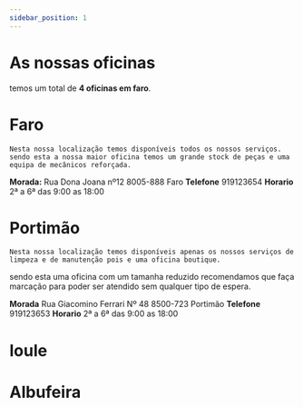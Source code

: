```yaml
---
sidebar_position: 1
---
```


# As nossas oficinas

temos um total de **4 oficinas em faro**.

# Faro
    Nesta nossa localização temos disponíveis todos os nossos serviços.
    sendo esta a nossa maior oficina temos um grande stock de peças e uma equipa de mecânicos reforçada.

**Morada:** Rua Dona Joana nº12 8005-888 Faro
**Telefone** 919123654
**Horario** 2ª a 6ª das 9:00 as 18:00

# Portimão
    Nesta nossa localização temos disponíveis apenas os nossos serviços de limpeza e de manutenção pois e uma oficina boutique.
sendo esta uma oficina com um tamanha reduzido recomendamos que faça marcação para poder ser atendido sem qualquer tipo de espera.

**Morada** Rua Giacomino Ferrari Nº 48 8500-723 Portimão
**Telefone** 919123653
**Horario** 2ª a 6ª das 9:00 as 18:00

# loule

# Albufeira

